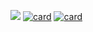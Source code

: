 [![](https://github-readme-stats.vercel.app/api/pin/?username=uzukidev&repo=cubic-anime&theme=dark&show_icons=true&icon_color=FFFFFF&include_all_commits=true&layout=compact&border_radius=15)](https://github.com/uzukidev/cubic-anime)
[![card](https://github-readme-stats.vercel.app/api/pin/?username=uzukidev&repo=avalynndev&theme=dark&show_icons=true&icon_color=FFFFFF&include_all_commits=true&layout=compact&border_radius=15)](https://github.com/uzukidev/avalynndev)
[![card](https://github-readme-stats.vercel.app/api/pin/?username=MatrixByte&repo=Aubrey&theme=dark&show_icons=true&icon_color=FFFFFF&include_all_commits=true&layout=compact&border_radius=15)](https://github.com/MatrixByte/Aubrey)
